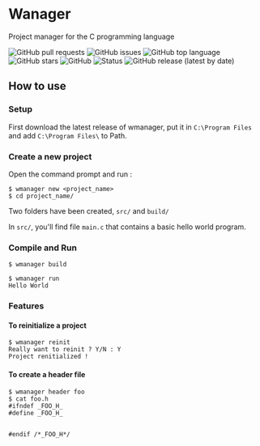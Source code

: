 # Wanager

Project manager for the C programming language

![GitHub pull requests](https://img.shields.io/github/issues-pr/Wafelack/wmanager?label=Pull%20requests) ![GitHub issues](https://img.shields.io/github/issues/Wafelack/wmanager?color=%23ff5522&label=Issues) ![GitHub top language](https://img.shields.io/github/languages/top/Wafelack/wmanager?color=%23aaaaaa&label=C) ![GitHub stars](https://img.shields.io/github/stars/Wafelack/wmanager?label=Stars&style=plastic) ![GitHub](https://img.shields.io/github/license/Wafelack/wmanager?color=%2300afff&label=License) ![Status](https://img.shields.io/badge/Status-Working_for_Windows_only-%2300ff00) ![GitHub release (latest by date)](https://img.shields.io/github/v/release/Wafelack/wmanager?label=Latest%20release)

## How to use

### Setup

First download the latest release of wmanager, put it in `C:\Program Files` and add `C:\Program Files\` to Path.

### Create a new project

Open the command prompt and run :

```
$ wmanager new <project_name>
$ cd project_name/
```

Two folders have been created, `src/` and `build/`

In `src/`, you'll find file `main.c` that contains a basic hello world program.

### Compile and Run

```
$ wmanager build

$ wmanager run
Hello World
```

### Features

#### To reinitialize a project

```
$ wmanager reinit
Really want to reinit ? Y/N : Y
Project renitialized !
```

#### To create a header file

```
$ wmanager header foo
$ cat foo.h
#ifndef _FOO_H_
#define _FOO_H_


#endif /*_FOO_H*/
```
